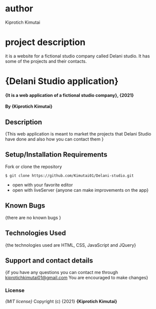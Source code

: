# author
Kiprotich Kimutai
# project description
it is a website for a fictional studio company called Delani studio. It has some of the projects and their contacts.

# {Delani Studio application}
#### {It is a web application of a fictional studio company}, {2021}
#### By **{Kiprotich Kimutai}**
## Description
{This web application is meant to market the projects that Delani Studio have done and also how you can contact them }
## Setup/Installation Requirements
 Fork or clone the repository
 ```
$ git clone https://github.com/Kimutai01/Delani-studio.git
 ```
* open with your favorite editor
* open with liveServer
{anyone can make improvements on the app}
## Known Bugs
{there are no known bugs }
## Technologies Used
{the technologies used are HTML, CSS, JavaScript and JQuery}
## Support and contact details
{if you have any questions you can contact me through kiprotichkimutai01@gmail.com
You are encouraged to make changes}
### License
*{MIT license}*
Copyright (c) {2021} **{Kiprotich Kimutai}**
